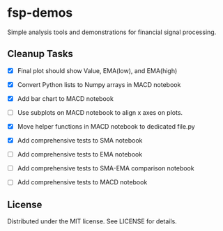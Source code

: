 # fsp-demos
Simple analysis tools and demonstrations for financial signal processing.

## Cleanup Tasks
- [x] Final plot should show Value, EMA(low), and EMA(high)
- [x] Convert Python lists to Numpy arrays in MACD notebook
- [x] Add bar chart to MACD notebook
- [ ] Use subplots on MACD notebook to align x axes on plots.
- [x] Move helper functions in MACD notebook to dedicated file.py
- [x] Add comprehensive tests to SMA notebook
- [ ] Add comprehensive tests to EMA notebook
- [ ] Add comprehensive tests to SMA-EMA comparison notebook
- [ ] Add comprehensive tests to MACD notebook


## License
Distributed under the MIT license. See LICENSE for details.
